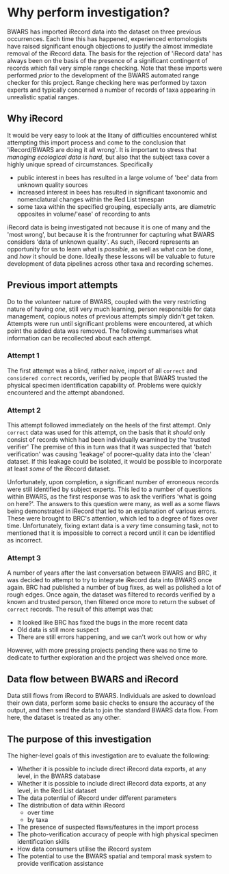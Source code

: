 # Why perform investigation?
BWARS has imported iRecord data into the dataset on three previous occurrences. Each time this has happened, experienced entomologists have raised significant enough objections to justify the almost immediate removal of the iRecord data. The basis for the rejection of 'iRecord data' has always been on the basis of the presence of a significant contingent of records which fail very simple range checking. Note that these imports were performed *prior* to the development of the BWARS automated range checker for this project. Range checking here was performed by taxon experts and typically concerned a number of records of taxa appearing in unrealistic spatial ranges.

## Why iRecord
It would be very easy to look at the litany of difficulties encountered whilst attempting this import process and come to the conclusion that 'iRecord/BWARS are doing it all wrong'. It is important to stress that *managing ecological data is hard*, but also that the subject taxa cover a highly unique spread of circumstances. Specifically
- public interest in bees has resulted in a large volume of 'bee' data from unknown quality sources
- increased interest in bees has resulted in significant taxonomic and nomenclatural changes within the Red List timespan
- some taxa within the specified grouping, especially ants, are diametric opposites in volume/'ease' of recording to ants

iRecord data is being investigated not because it is one of many and the 'most wrong', but because it is the frontrunner for capturing what BWARS considers 'data of unknown quality'. As such, iRecord represents an opportunity for us to learn what is *possible*, as well as what *can* be done, and *how* it should be done. Ideally these lessons will be valuable to future development of data pipelines across other taxa and recording schemes.

## Previous import attempts
Do to the volunteer nature of BWARS, coupled with the very restricting nature of having *one*, still very much learning, person responsible for data management, copious notes of previous attempts simply didn't get taken. Attempts were run until significant problems were encountered, at which point the added data was removed. The following summarises what information can be recollected about each attempt.

### Attempt 1
The first attempt was a blind, rather naive, import of all `correct` and `considered correct` records, verified by people that BWARS trusted the physical specimen identification capability of. Problems were quickly encountered and the attempt abandoned.

### Attempt 2
This attempt followed immediately on the heels of the first attempt. Only `correct` data was used for this attempt, on the basis that it *should* only consist of records which had been individually examined by the 'trusted verifier' The premise of this in turn was that it was suspected that 'batch verification' was causing 'leakage' of poorer-quality data into the 'clean' dataset. If this leakage could be isolated, it would be possible to incorporate at least *some* of the iRecord dataset.

Unfortunately, upon completion, a significant number of erroneous records were still identified by subject experts. This led to a number of questions within BWARS, as the first response was to ask the verifiers 'what is going on here?'. The answers to this question were many, as well as a some flaws being demonstrated in iRecord that led to an explanation of various errors. These were brought to BRC's attention, which led to a degree of fixes over time. Unfortunately, fixing extant data is a *very* time consuming task, not to mentioned that it is impossible to correct a record until it can be identified as incorrect.

### Attempt 3
A number of years after the last conversation between BWARS and BRC, it was decided to attempt to try to integrate iRecord data into BWARS once again. BRC had published a number of bug fixes, as well as polished a lot of rough edges. Once again, the dataset was filtered to records verified by a known and trusted person, then filtered once more to return the subset of `correct` records. The result of this attempt was that:

- It looked like BRC has fixed the bugs in the more recent data
- Old data is still more suspect
- There are still errors happening, and we can't work out how or why

However, with more pressing projects pending there was no time to dedicate to further exploration and the project was shelved once more.

## Data flow between BWARS and iRecord
Data still flows from iRecord to BWARS. Individuals are asked to download their own data, perform some basic checks to ensure the accuracy of the output, and then send the data to join the standard BWARS data flow. From here, the dataset is treated as any other.

## The purpose of this investigation

The higher-level goals of this investigation are to evaluate the following:

- Whether it is possible to include direct iRecord data exports, at any level, in the BWARS database
- Whether it is possible to include direct iRecord data exports, at any level, in the Red List dataset
- The data potential of iRecord under different parameters
- The distribution of data within iRecord
    - over time
    - by taxa
- The presence of suspected flaws/features in the import process
- The photo-verification accuracy of people with high physical specimen identification skills
- How data consumers utilise the iRecord system
- The potential to use the BWARS spatial and temporal mask system to provide verification assistance